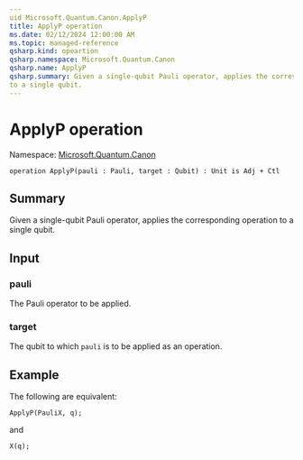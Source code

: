 ```yaml
---
uid Microsoft.Quantum.Canon.ApplyP
title: ApplyP operation
ms.date: 02/12/2024 12:00:00 AM
ms.topic: managed-reference
qsharp.kind: opeartion
qsharp.namespace: Microsoft.Quantum.Canon
qsharp.name: ApplyP
qsharp.summary: Given a single-qubit Pauli operator, applies the corresponding operation
to a single qubit.
---
```


# ApplyP operation

Namespace: [Microsoft.Quantum.Canon](xref:Microsoft.Quantum.Canon)

```qsharp
operation ApplyP(pauli : Pauli, target : Qubit) : Unit is Adj + Ctl
```

## Summary
Given a single-qubit Pauli operator, applies the corresponding operation
to a single qubit.

## Input
### pauli
The Pauli operator to be applied.
### target
The qubit to which `pauli` is to be applied as an operation.

## Example
The following are equivalent:
```qsharp
ApplyP(PauliX, q);
```
and
```qsharp
X(q);
```
